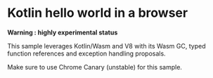 # Kotlin hello world in a browser

**Warning : highly experimental status**

This sample leverages Kotlin/Wasm and V8 with its Wasm GC, typed function references and exception handling proposals.

Make sure to use Chrome Canary (unstable) for this sample.